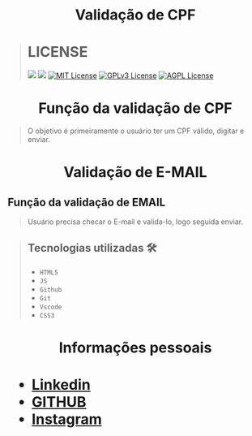 <h1 align = "center"

Validação de CPF

</h1>

># LICENSE
>![](https://img.shields.io/badge/license-%20Escola%20Marista%20Ir.%20Ac%C3%A1cio-black) ![](https://img.shields.io/badge/version-0.4-white) 
[![MIT License](https://img.shields.io/badge/License-MIT-green.svg)](https://choosealicense.com/licenses/mit/)
[![GPLv3 License](https://img.shields.io/badge/License-GPL%20v3-yellow.svg)](https://opensource.org/licenses/)
[![AGPL License](https://img.shields.io/badge/license-AGPL-blue.svg)](http://www.gnu.org/licenses/agpl-3.0)



<h1 align = "center"



## Função da validação de CPF
>O objetivo é primeiramente o usuário ter um CPF válido, digitar e enviar.





<h1 align = "center"

Validação de E-MAIL

</h1>

## Função da validação de EMAIL
>Usuário precisa checar o E-mail e valida-lo, logo seguida enviar.

>## Tecnologias utilizadas 🛠️
>* ``HTML5``
>* ``JS``
>* ``Github`` 
>* ``Git``
>* ``Vscode``
>* ``CSS3``


<h1 align = "center">

Informações pessoais
<h1>

* [Linkedin](https://www.linkedin.com/in/eduardo-costa-3369042bb?utm_source=share&utm_campaign=share_via&utm_content=profile&utm_medium=android_app)
* [GITHUB](https://github.com/eduardoocosta)
* [Instagram](https://www.instagram.com/duardooosta)


